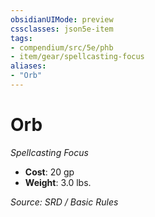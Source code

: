 ```yaml
---
obsidianUIMode: preview
cssclasses: json5e-item
tags:
- compendium/src/5e/phb
- item/gear/spellcasting-focus
aliases: 
- "Orb"
---
```

# Orb
*Spellcasting Focus*  

- **Cost**: 20 gp
- **Weight**: 3.0 lbs.

*Source: SRD / Basic Rules*